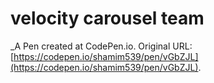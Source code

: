 # velocity carousel team
 _A Pen created at CodePen.io. Original URL: [https://codepen.io/shamim539/pen/vGbZJL](https://codepen.io/shamim539/pen/vGbZJL).

 